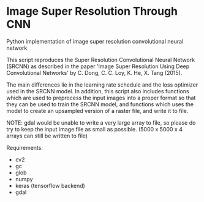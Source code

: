 # Image Super Resolution Through CNN
Python implementation of image super resolution convolutional neural network

This script reproduces the Super Resolution Convolutional Neural Network (SRCNN) as described in the paper
'Image Super Resolution Using Deep Convolutional Networks' by C. Dong, C. C. Loy, K. He, X. Tang (2015). 

The main differences lie in the learning rate schedule and the loss optimizer used in the SRCNN model.
In addition, this script also includes functions which are used to preprocess the input images into a proper format
so that they can be used to train the SRCNN model, and functions which uses the model to create an upsampled version of
a raster file, and write it to file.

NOTE: gdal would be unable to write a very large array to file, so please do try to keep the input image file as small as possible.
      (5000 x 5000 x 4 arrays can still be written to file)

Requirements:
- cv2
- gc
- glob
- numpy
- keras (tensorflow backend)
- gdal
